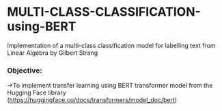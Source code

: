 # MULTI-CLASS-CLASSIFICATION-using-BERT
Implementation of a multi-class classification model for labelling text from Linear Algebra by Gilbert Strang

### Objective: 
->To implement transfer learning using BERT transformer model from the Hugging Face library (https://huggingface.co/docs/transformers/model_doc/bert) 
